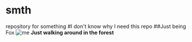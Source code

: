 # smth
repository for something
#I don't know why I need this repo
##Just being Fox
![me](https://naturecanada.ca/wp-content/uploads/2022/01/January-2022-3.png)
**Just walking around in the forest**
